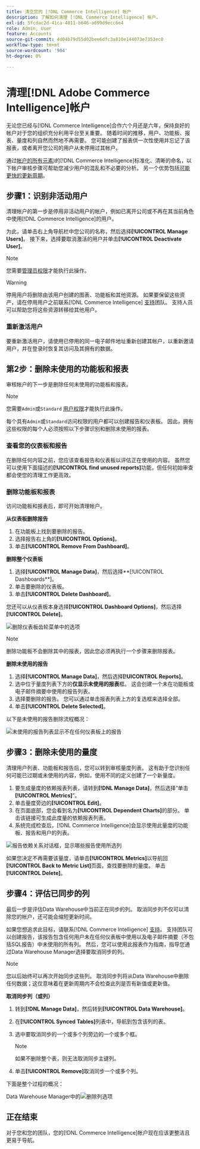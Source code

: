 ```yaml
---
title: 清空您的 [!DNL Commerce Intelligence] 帐户
description: 了解如何清理 [!DNL Commerce Intelligence] 帐户。
exl-id: 5fcdac2d-41ca-4011-b646-a699d9ecc6e4
role: Admin, User
feature: Accounts
source-git-commit: 4d04b79d55d02bee6dfc3a810e144073e7353ec0
workflow-type: tm+mt
source-wordcount: '904'
ht-degree: 0%

---
```


# 清理[!DNL Adobe Commerce Intelligence]帐户

无论您已经与[!DNL Commerce Intelligence]合作六个月还是六年，保持良好的帐户对于您的组织充分利用平台至关重要。 随着时间的推移，用户、功能板、报表、量度和列自然而然地不再需要。 您可能创建了报表供一次性使用并忘记了该报表，或者离开您公司的用户从未停用过其帐户。

通过[帐户的所有元素](../best-practices/naming-elements.md))的[!DNL Commerce Intelligence]标准化、清晰的命名，以下帐户审核步骤可帮助您减少用户的混乱和不必要的分析。 另一个优势包括[可能更快的更新周期](../best-practices/reduce-update-cycle-time.md)。

## 步骤1：识别非活动用户

清理帐户的第一步是停用非活动用户的帐户，例如已离开公司或不再在其当前角色中使用[!DNL Commerce Intelligence]的用户。

为此，请单击右上角导航栏中您公司的名称，然后选择&#x200B;**[!UICONTROL Manage Users]**。 接下来，选择要取消激活的用户并单击&#x200B;**[!UICONTROL Deactivate User]**。

>[!NOTE]
>
>您需要[管理员权限](../administrator/user-management/user-management.md)才能执行此操作。

>[!WARNING]
>
>停用用户将删除由该用户创建的图表、功能板和其他资源。 如果要保留这些资产，请在停用用户之前联系[!DNL Commerce Intelligence] [支持](../guide-overview.md#Submitting-a-Support-Ticket)团队。 支持人员可以帮助您将这些资源转移给其他用户。

### 重新激活用户

要重新激活用户，请使用已停用的同一电子邮件地址重新创建其帐户，以重新邀请用户，并在登录时恢复其访问及其拥有的数据。

## 第2步：删除未使用的功能板和报表

审核帐户的下一步是删除任何未使用的功能板和报表。

>[!NOTE]
>
>您需要`Admin`或`Standard` [用户权限](../administrator/user-management/user-management.md)才能执行此操作。

每个具有`Admin`或`Standard`访问权限的用户都可以创建报告和仪表板。 因此，拥有这些权限的每个人必须按照以下步骤识别和删除未使用的报表。

### 查看您的仪表板和报告

在删除任何内容之前，您应该查看报告和仪表板以评估正在使用的内容。 虽然您可以使用下面描述的&#x200B;**[!UICONTROL find unused reports]**&#x200B;功能，但任何初始审查都会使您的清理工作更高效。

### 删除功能板和报表

访问功能板和报表后，即可开始清理帐户。

**从仪表板删除报告**

1. 在功能板上找到要删除的报告。
1. 选择报告右上角的&#x200B;**[!UICONTROL Options]**。
1. 单击&#x200B;**[!UICONTROL Remove From Dashboard]**。

**删除整个仪表板**

1. 选择&#x200B;**[!UICONTROL Manage Data]**，然后选择**[!UICONTROL Dashboards**]。
1. 单击要删除的仪表板。
1. 单击&#x200B;**[!UICONTROL Delete Dashboard]**。

您还可以从仪表板本身选择&#x200B;**[!UICONTROL Dashboard Options]**，然后选择&#x200B;**[!UICONTROL Delete]**。

![删除仪表板齿轮菜单中的选项](../../mbi/assets/Delete_from_dashboard.png)

>[!NOTE]
>
>删除功能板不会删除其中的报表，因此您必须再执行一个步骤来删除报表。

**删除未使用的报告**

1. 选择&#x200B;**[!UICONTROL Manage Data]**，然后选择&#x200B;**[!UICONTROL Reports]**。
1. 选中位于量度列表下方的&#x200B;**仅显示未使用的报表**&#x200B;框。 这会创建一个未在功能板或电子邮件摘要中使用的报告列表。
1. 选择要删除的报告。 您可以通过单击报表列表上方的复选框来选择全部。
1. 单击&#x200B;**[!UICONTROL Delete Selected]**。

以下是未使用的报告删除流程概况：

![未使用的报告列表显示不在任何仪表板上的报告](../../mbi/assets/unused_reports.png)

## 步骤3：删除未使用的量度

清理用户列表、功能板和报告后，您可以转到审核量度列表。 这有助于您识别任何可能已过期或未使用的内容，例如，使用不同的定义创建了一个新量度。

1. 要生成量度的依赖报表列表，请转到&#x200B;**[!DNL Manage Data]**，然后选择“单击&#x200B;**[!UICONTROL Metrics]**”。
1. 单击量度旁边的&#x200B;**[!UICONTROL Edit]**。
1. 在页面底部，您会看到名为&#x200B;**[!UICONTROL Dependent Charts]**&#x200B;的部分。 单击该链接可生成此度量的依赖报表列表。
1. 系统完成检查后，[!DNL Commerce Intelligence]会显示使用此量度的功能板、报告和用户的列表。

![报告依赖关系对话框，显示哪些报告使用所选列](../../mbi/assets/report_dependecies.png)

如果您决定不再需要该量度，请单击&#x200B;**[!UICONTROL Metrics]**&#x200B;以导航回&#x200B;**[!UICONTROL Back to Metric List]**&#x200B;页面，查找要删除的量度。 单击&#x200B;**[!UICONTROL Delete]**。

## 步骤4：评估已同步的列

最后一步是评估Data Warehouse中当前正在同步的列。 取消同步列不仅可以清除您的帐户，还可能会缩短更新时间。

如果您想追求此目标，请联系[!DNL Commerce Intelligence] [支持](../guide-overview.md#Submitting-a-Support-Ticket)。 支持团队可以创建报告，该报告包含任何用户未在任何仪表板中使用以及电子邮件摘要（不包括SQL报告）中未使用的所有列。 然后，您可以使用此报表作为指南，指导您通过Data Warehouse Manager选择要取消同步的列。

>[!NOTE]
>
>您以后始终可以再次开始同步这些列。 取消同步列将从Data Warehouse中删除任何数据；这仅意味着在更新周期内不会检查此列是否有新值或更新值。

**取消同步列（或列）**

1. 转到&#x200B;**[!DNL Manage Data]**，然后转到&#x200B;**[!UICONTROL Data Warehouse]**。
1. 在&#x200B;**[!UICONTROL Synced Tables]**&#x200B;列表中，导航到包含该列的表。
1. 选中要取消同步的一个或多个列旁边的一个或多个框。

   >[!NOTE]
   >
   >如果不删除整个表，则无法取消同步主键列。

1. 单击&#x200B;**[!UICONTROL Remove]**&#x200B;取消同步一个或多个列。

下面是整个过程的概况：

Data Warehouse Manager中的![删除列选项](../../mbi/assets/drop_column.png)

## 正在结束

对于您和您的团队，您的[!DNL Commerce Intelligence]帐户现在应该更整洁且更易于导航。
